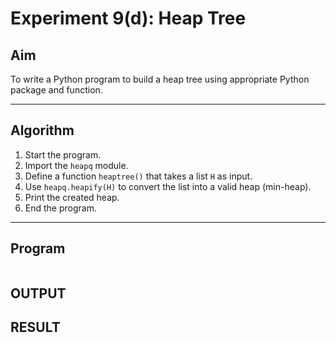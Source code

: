 # Experiment 9(d): Heap Tree

## Aim
To write a Python program to build a heap tree using appropriate Python package and function.

---

## Algorithm

1. Start the program.
2. Import the `heapq` module.
3. Define a function `heaptree()` that takes a list `H` as input.
4. Use `heapq.heapify(H)` to convert the list into a valid heap (min-heap).
5. Print the created heap.
6. End the program.

---

## Program

```
```

## OUTPUT

## RESULT
